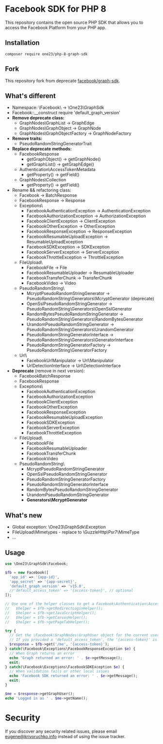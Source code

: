 # Facebook SDK for PHP 8

This repository contains the open source PHP SDK that allows you to access the Facebook Platform from your PHP app.

## Installation

```shell
composer require one23/php-8-graph-sdk
```

## Fork

This repository fork from deprecate [facebook/graph-sdk](https://github.com/facebookarchive/php-graph-sdk).

## What's different

- Namespace: \Facebook\ -> \One23\GraphSdk
- Facebook::__construct require 'default_graph_version'
- **Remove deprecate class:**
  - GraphNodes\GraphList -> GraphEdge
  - GraphNodes\GraphObject -> GraphNode
  - GraphNodes\GraphObjectFactory -> GraphNodeFactory
- **Remove traits:**
  - PseudoRandomStringGeneratorTrait
- **Replace deprecate methods:**
  - FacebookResponse
    - getGraphObject() -> getGraphNode()
    - getGraphList() -> getGraphEdge()
  - Authentication\AccessTokenMetadata
    - getProperty() -> getField()
  - GraphNodes\Collection
    - getProperty() -> getField()
- Rename && refactoring class:
  - Facebook -> BatchResponse
  - FacebookResponse -> Response 
  - Exceptions\
    - FacebookAuthenticationException -> AuthenticationException
    - FacebookAuthorizationException -> AuthorizationException
    - FacebookClientException -> ClientException
    - FacebookOtherException -> OtherException
    - FacebookResponseException -> ResponseException
    - FacebookResumableUploadException -> ResumableUploadException
    - FacebookSDKException -> SDKException
    - FacebookServerException -> ServerException
    - FacebookThrottleException -> ThrottleException
  - FileUpload\
    - FacebookFile -> File
    - FacebookResumableUploader -> ResumableUploader
    - FacebookTransferChunk -> TransferChunk
    - FacebookVideo -> Video
  - PseudoRandomString\
    - McryptPseudoRandomStringGenerator -> PseudoRandomString\Generators\McryptGenerator (deprecate)
    - OpenSslPseudoRandomStringGenerator -> PseudoRandomString\Generators\OpenSslGenerator
    - RandomBytesPseudoRandomStringGenerator -> PseudoRandomString\Generators\RandomBytesGenerator
    - UrandomPseudoRandomStringGenerator -> PseudoRandomString\Generators\UrandomGenerator
    - PseudoRandomStringGeneratorInterface -> PseudoRandomString\Generators\GeneratorInterface
    - PseudoRandomStringGeneratorFactory -> PseudoRandomString\GeneratorFactory
  - Url\
    - FacebookUrlManipulator -> Url\Manipulator
    - UrlDetectionInterface -> Url\DetectionInterface
- **Deprecate** (remove in next version):
  - FacebookBatchResponse
  - FacebookResponse
  - Exceptions\
    - FacebookAuthenticationException
    - FacebookAuthorizationException
    - FacebookClientException
    - FacebookOtherException
    - FacebookResponseException
    - FacebookResumableUploadException
    - FacebookSDKException
    - FacebookServerException
    - FacebookThrottleException
  - FileUpload\
    - FacebookFile
    - FacebookResumableUploader
    - FacebookTransferChunk
    - FacebookVideo
  - PseudoRandomString\
    - McryptPseudoRandomStringGenerator
    - OpenSslPseudoRandomStringGenerator
    - PseudoRandomStringGeneratorFactory
    - PseudoRandomStringGeneratorInterface
    - RandomBytesPseudoRandomStringGenerator
    - UrandomPseudoRandomStringGenerator
    - **Generators\McryptGenerator** 

## What's new

- Global exception: \One23\GraphSdk\Exception
- FileUpload\Mimetypes - replace to \GuzzleHttp\Psr7\MimeType
- ...
  
## Usage

```php
use \One23\GraphSdk\Facebook;

$fb = new Facebook([
  'app_id' => '{app-id}',
  'app_secret' => '{app-secret}',
  'default_graph_version' => 'v15.0',
  //'default_access_token' => '{access-token}', // optional
]);

// Use one of the helper classes to get a Facebook\Authentication\AccessToken entity.
//   $helper = $fb->getRedirectLoginHelper();
//   $helper = $fb->getJavaScriptHelper();
//   $helper = $fb->getCanvasHelper();
//   $helper = $fb->getPageTabHelper();

try {
  // Get the \Facebook\GraphNodes\GraphUser object for the current user.
  // If you provided a 'default_access_token', the '{access-token}' is optional.
  $response = $fb->get('/me', '{access-token}');
} catch(\Facebook\Exceptions\FacebookResponseException $e) {
  // When Graph returns an error
  echo 'Graph returned an error: ' . $e->getMessage();
  exit;
} catch(\Facebook\Exceptions\FacebookSDKException $e) {
  // When validation fails or other local issues
  echo 'Facebook SDK returned an error: ' . $e->getMessage();
  exit;
}

$me = $response->getGraphUser();
echo 'Logged in as ' . $me->getName();
```

# Security

If you discover any security related issues, please email eugene@krivoruchko.info instead of using the issue tracker.

